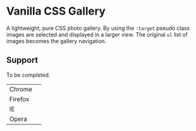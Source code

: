 Vanilla CSS Gallery
===================

A lightweight, pure CSS photo gallery. By using the `:target` pseudo class images are selected and displayed in a larger view. The original `ul` list of images becomes the gallery navigation.

## Support

To be completed.

<table>
	<tr>
		<td>Chrome</td>
		<td></td>
	</tr>
	<tr>
		<td>Firefox</td>
		<td></td>
	</tr>
	<tr>
		<td>IE</td>
		<td></td>
	</tr>
	<tr>
		<td>Opera</td>
		<td></td>
	</tr>
</table>
